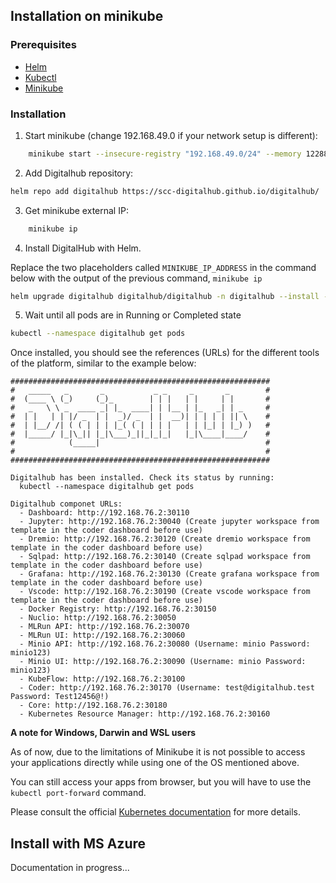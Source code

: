 ## Installation on minikube

### Prerequisites 
- [Helm](https://helm.sh/docs/intro/install/)
- [Kubectl](https://kubernetes.io/docs/tasks/tools/#kubectl)
- [Minikube](https://minikube.sigs.k8s.io/docs/start/)

### Installation

1) Start minikube (change 192.168.49.0 if your network setup is different):
```sh
    minikube start --insecure-registry "192.168.49.0/24" --memory 12288 --cpus 4
```

2) Add Digitalhub repository:
```sh
helm repo add digitalhub https://scc-digitalhub.github.io/digitalhub/
```

3) Get minikube external IP:
```sh
    minikube ip
```

4) Install DigitalHub with Helm.

Replace the two placeholders called `MINIKUBE_IP_ADDRESS` in the command below with the output of the previous command, `minikube ip`
```sh
helm upgrade digitalhub digitalhub/digitalhub -n digitalhub --install --create-namespace --set global.registry.url="MINIKUBE_IP_ADDRESS" --set global.externalHostAddress="MINIKUBE_IP_ADDRESS" --timeout 45m0s
```

5) Wait until all pods are in Running or Completed state
```sh
kubectl --namespace digitalhub get pods
```

Once installed, you should see the references (URLs) for the different tools of the platform, similar to the example below:
```
##########################################################
#   _____   _       _           _ _     _       _        #
#  (____ \ (_)     (_)_        | | |   | |     | |       #
#   _   \ \ _  ____ _| |_  ____| | |__ | |_   _| | _     #
#  | |   | | |/ _  | |  _)/ _  | |  __)| | | | | || \    #
#  | |__/ /| ( ( | | | |_( ( | | | |   | | |_| | |_) )   #
#  |_____/ |_|\_|| |_|\___)_||_|_|_|   |_|\____|____/    #
#            (_____|                                     #
#                                                        #
##########################################################

Digitalhub has been installed. Check its status by running:
  kubectl --namespace digitalhub get pods

Digitalhub componet URLs:
  - Dashboard: http://192.168.76.2:30110
  - Jupyter: http://192.168.76.2:30040 (Create jupyter workspace from template in the coder dashboard before use)
  - Dremio: http://192.168.76.2:30120 (Create dremio workspace from template in the coder dashboard before use)
  - Sqlpad: http://192.168.76.2:30140 (Create sqlpad workspace from template in the coder dashboard before use)
  - Grafana: http://192.168.76.2:30130 (Create grafana workspace from template in the coder dashboard before use)
  - Vscode: http://192.168.76.2:30190 (Create vscode workspace from template in the coder dashboard before use)
  - Docker Registry: http://192.168.76.2:30150
  - Nuclio: http://192.168.76.2:30050
  - MLRun API: http://192.168.76.2:30070
  - MLRun UI: http://192.168.76.2:30060
  - Minio API: http://192.168.76.2:30080 (Username: minio Password: minio123)
  - Minio UI: http://192.168.76.2:30090 (Username: minio Password: minio123)
  - KubeFlow: http://192.168.76.2:30100
  - Coder: http://192.168.76.2:30170 (Username: test@digitalhub.test Password: Test12456@!)
  - Core: http://192.168.76.2:30180
  - Kubernetes Resource Manager: http://192.168.76.2:30160
```  

**A note for Windows, Darwin and WSL users**  

As of now, due to the limitations of Minikube it is not possible to access your applications directly while using one of the OS mentioned above.  

You can still access your apps from browser, but you will have to use the `kubectl port-forward` command.  

Please consult the official [Kubernetes documentation](https://kubernetes.io/docs/reference/kubectl/generated/kubectl_port-forward/) for more details.


## Install with MS Azure

Documentation in progress...
